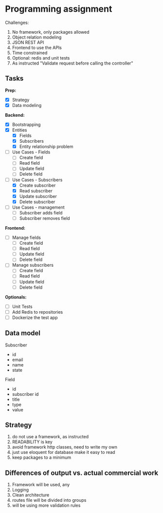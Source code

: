 # Programming assignment

Challenges:
1. No framework, only packages allowed
2. Object relation modeling
3. JSON REST API
4. Frontend to use the APIs
5. Time constrained
6. Optional: redis and unit tests
7. As instructed "Validate request before calling the controller"

## Tasks

**Prep:**

* [x] Strategy
* [X] Data modeling

**Backend:**

* [x] Bootstrapping
* [x] Entities
  * [x] Fields
  * [x] Subscribers
  * [x] Entity relationship problem
* [ ] Use Cases - Fields
  * [ ] Create field
  * [ ] Read field
  * [ ] Update field
  * [ ] Delete field
* [ ] Use Cases - Subscribers
  * [x] Create subscriber
  * [x] Read subscriber
  * [x] Update subscriber
  * [x] Delete subscriber
* [ ] Use Cases - management
  * [ ] Subscriber adds field
  * [ ] Subscriber removes field
  
**Frontend:**

* [ ] Manage fields
  * [ ] Create field
  * [ ] Read field
  * [ ] Update field
  * [ ] Delete field
* [ ] Manage subscribers
  * [ ] Create field
  * [ ] Read field
  * [ ] Update field
  * [ ] Delete field

**Optionals:**

* [ ] Unit Tests
* [ ] Add Redis to repositories
* [ ] Dockerize the test app

## Data model

Subscriber
- id
- email
- name
- state

Field
- id
- subscriber id
- title
- type
- value

## Strategy

1. do not use a framework, as instructed
2. READABILITY is key
3. avoid framework http classes, need to write my own
4. just use eloquent for database make it easy to read
5. keep packages to a minimum

## Differences of output vs. actual commercial work

1. Framework will be used, any
2. Logging
3. Clean architecture
4. routes file will be divided into groups
5. will be using more validation rules